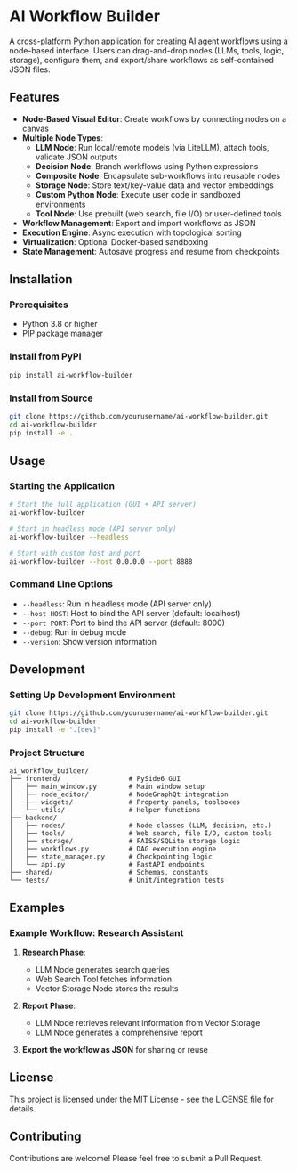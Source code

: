 # AI Workflow Builder

A cross-platform Python application for creating AI agent workflows using a node-based interface. Users can drag-and-drop nodes (LLMs, tools, logic, storage), configure them, and export/share workflows as self-contained JSON files.

## Features

- **Node-Based Visual Editor**: Create workflows by connecting nodes on a canvas
- **Multiple Node Types**:
  - **LLM Node**: Run local/remote models (via LiteLLM), attach tools, validate JSON outputs
  - **Decision Node**: Branch workflows using Python expressions
  - **Composite Node**: Encapsulate sub-workflows into reusable nodes
  - **Storage Node**: Store text/key-value data and vector embeddings
  - **Custom Python Node**: Execute user code in sandboxed environments
  - **Tool Node**: Use prebuilt (web search, file I/O) or user-defined tools
- **Workflow Management**: Export and import workflows as JSON
- **Execution Engine**: Async execution with topological sorting
- **Virtualization**: Optional Docker-based sandboxing
- **State Management**: Autosave progress and resume from checkpoints

## Installation

### Prerequisites

- Python 3.8 or higher
- PIP package manager

### Install from PyPI

```bash
pip install ai-workflow-builder
```

### Install from Source

```bash
git clone https://github.com/yourusername/ai-workflow-builder.git
cd ai-workflow-builder
pip install -e .
```

## Usage

### Starting the Application

```bash
# Start the full application (GUI + API server)
ai-workflow-builder

# Start in headless mode (API server only)
ai-workflow-builder --headless

# Start with custom host and port
ai-workflow-builder --host 0.0.0.0 --port 8888
```

### Command Line Options

- `--headless`: Run in headless mode (API server only)
- `--host HOST`: Host to bind the API server (default: localhost)
- `--port PORT`: Port to bind the API server (default: 8000)
- `--debug`: Run in debug mode
- `--version`: Show version information

## Development

### Setting Up Development Environment

```bash
git clone https://github.com/yourusername/ai-workflow-builder.git
cd ai-workflow-builder
pip install -e ".[dev]"
```

### Project Structure

```
ai_workflow_builder/
├── frontend/                 # PySide6 GUI
│   ├── main_window.py        # Main window setup
│   ├── node_editor/          # NodeGraphQt integration
│   ├── widgets/              # Property panels, toolboxes
│   └── utils/                # Helper functions
├── backend/
│   ├── nodes/                # Node classes (LLM, decision, etc.)
│   ├── tools/                # Web search, file I/O, custom tools
│   ├── storage/              # FAISS/SQLite storage logic
│   ├── workflows.py          # DAG execution engine
│   ├── state_manager.py      # Checkpointing logic
│   └── api.py                # FastAPI endpoints
├── shared/                   # Schemas, constants
└── tests/                    # Unit/integration tests
```

## Examples

### Example Workflow: Research Assistant

1. **Research Phase**:
   - LLM Node generates search queries
   - Web Search Tool fetches information
   - Vector Storage Node stores the results

2. **Report Phase**:
   - LLM Node retrieves relevant information from Vector Storage
   - LLM Node generates a comprehensive report

3. **Export the workflow as JSON** for sharing or reuse

## License

This project is licensed under the MIT License - see the LICENSE file for details.

## Contributing

Contributions are welcome! Please feel free to submit a Pull Request.